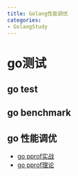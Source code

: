 ```yaml
---
title: Golang性能调优 
categories: 
- GolangStudy
---
```

# go测试

## go test

## go benchmark

## go 性能调优
* [go pprof实战](https://blog.wolfogre.com/posts/go-ppof-practice/)
* [go pprof理论](https://cizixs.com/2017/09/11/profiling-golang-program/)




